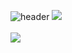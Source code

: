 
![header](https://capsule-render.vercel.app/api?type=Waving&color=timeAuto&text=WooGi&fontAlignY=45&fontSize=40&height=150&animation=blinking&desc=23.06.21~&descAlignY=70)
<img src="https://github-readme-stats.vercel.app/api/top-langs/?username=WooGitHub1020&layout=compact"><br><br>
<img src="https://github-readme-stats.vercel.app/api?username=WooGi1020&show_icons=true">

<!--
**WooGi1020/WooGi1020** is a ✨ _special_ ✨ repository because its `README.md` (this file) appears on your GitHub profile.

Here are some ideas to get you started:

- 🔭 I’m currently working on ...
- 🌱 I’m currently learning ...
- 👯 I’m looking to collaborate on ...
- 🤔 I’m looking for help with ...
- 💬 Ask me about ...
- 📫 How to reach me: ...
- 😄 Pronouns: ...
- ⚡ Fun fact: ...
-->
